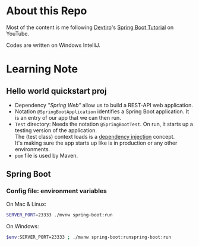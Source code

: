 # About this Repo

Most of the content is me following [Devtiro](https://www.devtiro.com/)'s [Spring Boot Tutorial](https://youtu.be/Nv2DERaMx-4) on YouTube.

Codes are written on Windows IntelliJ.


# Learning Note

## Hello world quickstart proj

- Dependency *"Spring Web"* allow us to build a REST-API web application.
- Notation `@SpringBootApplication` identifies a Spring Boot application. It is an entry of our app that we can then run.
- `Test` directory: Needs the notation `@SpringBootTest`. On run, it starts up a testing version of the application. <br> The (test class) context loads is a [dependency injection](#Dependency_injection) concept. <br> It's making sure the app starts up like is in production or any other environments.
- `pom` file is used by Maven.


## Spring Boot

### Config file: environment variables
On Mac & Linux:
```bash
SERVER_PORT=23333 ./mvnw spring-boot:run
```

On Windows:
```bash
$env:SERVER_PORT=23333 ; ./mvnw spring-boot:runspring-boot:run
```